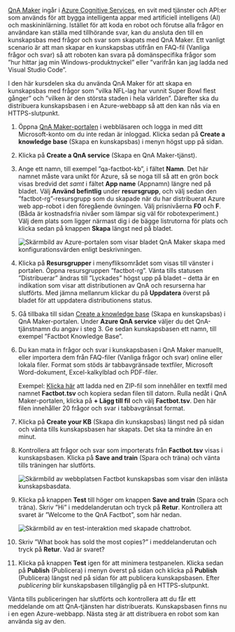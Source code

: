 
[QnA Maker](https://www.qnamaker.ai/) ingår i [Azure Cognitive Services](https://www.microsoft.com/cognitive-services/), en svit med tjänster och API:er som används för att bygga intelligenta appar med artificiell intelligens (AI) och maskininlärning. Istället för att koda en robot och förutse alla frågor en användare kan ställa med tillhörande svar, kan du ansluta den till en kunskapsbas med frågor och svar som skapats med QnA Maker. Ett vanligt scenario är att man skapar en kunskapsbas utifrån en FAQ-fil (Vanliga frågor och svar) så att roboten kan svara på domänspecifika frågor som ”hur hittar jag min Windows-produktnyckel” eller ”varifrån kan jag ladda ned Visual Studio Code”.

I den här kursdelen ska du använda QnA Maker för att skapa en kunskapsbas med frågor som ”vilka NFL-lag har vunnit Super Bowl flest gånger” och ”vilken är den största staden i hela världen”. Därefter ska du distribuera kunskapsbasen i en Azure-webbapp så att den kan nås via en HTTPS-slutpunkt.

1. Öppna [QnA Maker-portalen](https://www.qnamaker.ai/) i webbläsaren och logga in med ditt Microsoft-konto om du inte redan är inloggad. Klicka sedan på **Create a knowledge base** (Skapa en kunskapsbas) i menyn högst upp på sidan.

1. Klicka på **Create a QnA service** (Skapa en QnA Maker-tjänst).

1. Ange ett namn, till exempel ”qa-factbot-kb”, i fältet **Namn**. Det här namnet måste vara unikt för Azure, så se noga till så att en grön bock visas bredvid det *samt* i fältet **App name** (Appnamn) längre ned på bladet. Välj **Använd befintlig** under **resursgrupp**, och välj sedan den ”factbot-rg”-resursgrupp som du skapade när du har distribuerat Azure web app-robot i den föregående övningen. Välj prisnivåerna **F0** och **F**. (Båda är kostnadsfria nivåer som lämpar sig väl för robotexperiment.) Välj dem plats som ligger närmast dig i de bägge listrutorna för plats och klicka sedan på knappen **Skapa** längst ned på bladet.

    ![Skärmbild av Azure-portalen som visar bladet QnA Maker skapa med konfigurationsvärden enligt beskrivningen.](../media/3-new-qna-maker-service.png)

1. Klicka på **Resursgrupper** i menyfliksområdet som visas till vänster i portalen. Öppna resursgruppen ”factbot-rg”. Vänta tills statusen ”Distribuerar” ändras till ”Lyckades” högst upp på bladet – detta är en indikation som visar att distributionen av QnA och resurserna har slutförts. Med jämna mellanrum klickar du på **Uppdatera** överst på bladet för att uppdatera distributionens status.

1. Gå tillbaka till sidan [Create a knowledge base](https://www.qnamaker.ai/Create) (Skapa en kunskapsbas) i QnA Maker-portalen. Under **Azure QnA service** väljer du det QnA-tjänstnamn du angav i steg 3. Ge sedan kunskapsbasen ett namn, till exempel ”Factbot Knowledge Base”.

1. Du kan mata in frågor och svar i kunskapsbasen i QnA Maker manuellt, eller importera dem från FAQ-filer (Vanliga frågor och svar) online eller lokala filer. Format som stöds är tabbavgränsade textfiler, Microsoft Word-dokument, Excel-kalkylblad och PDF-filer.

    Exempel: [Klicka här](https://topcs.blob.core.windows.net/public/bots-resources.zip) att ladda ned en ZIP-fil som innehåller en textfil med namnet **Factbot.tsv** och kopiera sedan filen till datorn. Rulla nedåt i QnA Maker-portalen, klicka på **+ Lägg till fil** och välj **Factbot.tsv**. Den här filen innehåller 20 frågor och svar i tabbavgränsat format.

1. Klicka på **Create your KB** (Skapa din kunskapsbas) längst ned på sidan och vänta tills kunskapsbasen har skapats. Det ska ta mindre än en minut.

1. Kontrollera att frågor och svar som importerats från **Factbot.tsv** visas i kunskapsbasen. Klicka på **Save and train** (Spara och träna) och vänta tills träningen har slutförts.

    ![Skärmbild av webbplatsen Factbot kunskapsbas som visar den inlästa kunskapsbasdata.](../media/3-save-and-train.png)

1. Klicka på knappen **Test** till höger om knappen **Save and train** (Spara och träna). Skriv ”Hi” i meddelanderutan och tryck på **Retur**. Kontrollera att svaret är ”Welcome to the QnA Factbot”, som här nedan.

    ![Skärmbild av en test-interaktion med skapade chattrobot.](../media/3-test-kb.png)

1. Skriv ”What book has sold the most copies?” i meddelanderutan och tryck på **Retur**. Vad är svaret?

1. Klicka på knappen **Test** igen för att minimera testpanelen. Klicka sedan på **Publish** (Publicera) i menyn överst på sidan och klicka på **Publish** (Publicera) längst ned på sidan för att publicera kunskapsbasen. Efter *publicering* blir kunskapsbasen tillgänglig på en HTTPS-slutpunkt.

Vänta tills publiceringen har slutförts och kontrollera att du får ett meddelande om att QnA-tjänsten har distribuerats. Kunskapsbasen finns nu i en egen Azure-webbapp. Nästa steg är att distribuera en robot som kan använda sig av den.
